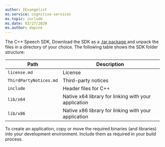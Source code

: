 ```yaml
---
author: IEvangelist
ms.service: cognitive-services
ms.topic: include
ms.date: 03/27/2020
ms.author: dapine
---
```


The C++ Speech SDK, 
Download the SDK as a <a href="https://aka.ms/csspeech/linuxbinary" target="_blank">.tar package <span class="docon docon-navigate-external x-hidden-focus"></span></a> and unpack the files in a directory of your choice. The following table shows the SDK folder structure:

  | Path                   | Description                                          |
  |------------------------|------------------------------------------------------|
  | `license.md`           | License                                              |
  | `ThirdPartyNotices.md` | Third-party notices                                  |
  | `include`              | Header files for C++                                 |
  | `lib/x64`              | Native x64 library for linking with your application |
  | `lib/x86`              | Native x86 library for linking with your application |

  To create an application, copy or move the required binaries (and libraries) into your development environment. Include them as required in your build process.
